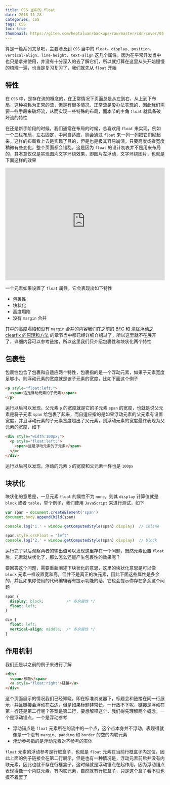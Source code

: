 ```yaml
---
title: CSS 当中的 float
date: 2018-11-28
categories: CSS
tags: CSS
toc: true
thumbnail: https://gitee.com/heptaluan/backups/raw/master/cdn/cover/05.jpg
---
```


算是一篇系列文章吧，主要涉及到 `CSS` 当中的 `float`、`display`、`position`、`vertical-align`、`line-height`、`text-align` 这几个属性，因为在平常开发当中也只是拿来使用，并没有十分深入的去了解它们，所以就打算在这里从头开始慢慢的梳理一遍，也当是复习复习了，我们就先从 `float` 开始

<!--more-->


## 特性

在 `CSS` 中，是存在流的概念的，在正常情况下页面总是从左到右，从上到下布局，这种被称为正常的流，但是有很多情况，正常流是没办法实现的，因此我们需要一些手段来破坏流，从而实现一些特殊的布局，而本节的主角 `float` 就具备破坏流的特性

在还是新手阶段的时候，我们通常在布局的时候，总喜欢用 `float` 来实现，例如一个三栏布局，左右固定，中间自适应，则会通过 `float` 来一列一列把它们砌起来，这样的布局看上去是实现了目的，但是也是极其容易崩溃，只要高度或者宽度稍微有些变化，整个页面都会错乱，这是因为 `float` 的设计初衷并不是用来布局的，其本意仅仅是实现图片文字环绕效果，即图片左浮动，文字环绕图片，也就是下面这样的效果

<iframe width="100%" height="355px" frameborder="0" src="https://interactive-examples.mdn.mozilla.net/pages/css/float.html"></iframe>

一个元素如果设置了 `float` 属性，它会表现出如下特性

* 包裹性
* 块状化
* 高度塌陷
* 没有 `margin` 合并

其中的高度塌陷和没有 `margin` 合并的内容我们在之前的 [BFC](https://heptaluan.github.io/2018/12/03/CSS/06/) 和 [清除浮动之 clearfix 的原理和方法](https://heptaluan.github.io/2016/11/17/CSS/01/) 的章节当中都已经详细介绍过了，所以这里就不在展开了，详细内容可以参考链接，所以这里我们只介绍包裹性和块状化两个特性

## 包裹性

包裹性包含了包裹和自适应两个特性，包裹指的是一个浮动元素，如果子元素宽度足够小，则浮动元素的宽度就是该子元素的宽度，比如下面这个例子

```html
<p style="float:left;">
  <span>这是浮动元素的子元素</span>
</p>
```

运行以后可以发现，父元素 `p` 的宽度就是它的子元素 `span` 的宽度，也就是说父元素是将子元素 `span` 给包裹了起来，而自适应指的是如果浮动元素的父元素有设置宽度，并且浮动元素的子元素宽度超出了父元素，则浮动元素的宽度最终表现为父元素的宽度，如下

```html
<div style="width:100px;">
  <p style="float:left;">
    <span>这是浮动元素的子元素</span>
  </p>
</div>
```

运行以后可以发现，浮动的元素 `p` 的宽度和父元素一样也是 `100px`


## 块状化

块状化的意思是，一旦元素 `float` 的属性不为 `none`，则其 `display` 计算值就是 `block` 或者 `table`，举个例子，我们使用 `JavaScript` 来进行测试，如下

```js
var span = document.createElement('span')
document.body.appendChild(span)

console.log('1.' + window.getComputedStyle(span).display)  // inline

span.style.cssFloat = 'left'
console.log('2.' + window.getComputedStyle(span).display)  // block
```

运行完了以后观察两者的输出值可以发现这里存在一个问题，既然元素设置 `float` 后，元素就块状化了，那么怎么还能产生包裹性的效果呢？

要回答这个问题，需要重新阐述下块状化的意思，这里的块状化意思是可以像 `block` 元素一样设置宽和高，但并不是真正的块元素，因此下面这些属性是多余的，并且如果你使用的代码编辑器有提示功能的话，它也会提示你存在多余这个问题

```css
span {
  display: block;          /* 多余属性 */
  float: left;
}

div {
  float: left;
  vertical-align: middle;  /* 多余属性 */
}
```













## 作用机制

我们还是以之前的例子来进行了解

```html
<div>
  <span>标题</span>
  <a style="float:right">链接</a>
</div>
```

这个页面展示的情况我们已经知晓，即在标准浏览器下，标题会和链接在同一行展示，并且链接会浮动在右边，但是如果标题非常长，一行放不下呢，链接是浮动在第一行还是第二行呢？答案是第二行，要想解释这个，我们得先理解两个概念，一个是浮动锚点，一个是浮动参考

* 浮动锚点是 `float` 元素所在的流中的一个点，这个点本身并不浮动，表现得就像是一个没有 `margin`、`padding` 和 `border` 的空的内联元素
* 浮动参考指的是浮动元素对齐参考的实体

`float` 元素的浮动参考是行框盒子，也就是 `float` 元素在当前行框盒子内定位，因此上面的例子链接会在第二行展示，但是也有一种情况是，浮动元素前后并没有内联元素，因此也就不存在行框盒子，这时候就是浮动锚点在起作用，因为浮动锚点表现得像一个内联元素，有内联元素，自然就有行框盒子，只是这个盒子看不见也摸不着罢了








